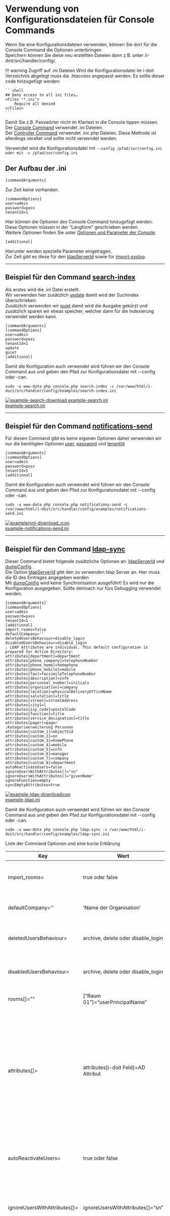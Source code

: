 # Verwendung von Konfigurationsdateien für Console Commands

Wenn Sie eine Konfigurationsdateien verwenden, können Sie dort für die Console Command die Optionen unterbringen.  
Speichern können Sie diese neu erstellten Dateien dann z.B. unter /i-doit/src/handler/config/.

!!! warning Zugriff auf .ini Dateien
    Wird die Konfigurationsdatei im i-doit Verzeichnis abgelegt muss die .htaccess angepasst werden.
    Es sollte dieser code hinzugefügt werden:
    
    ```shell
    ## Deny access to all ini files…
    <Files "*.ini">
        Require all denied
    </Files>
    ```

Damit Sie z.B. Passwörter nicht im Klartext in die Console tippen müssen.  
Der [Console Command](../console/optionen-und-parameter-der-console.md) verwendet .ini Dateien.  
Der [Controller Command](../controller.md) verwendet .inc.php Dateien. Diese Methode ist allerdings veraltet und sollte nicht verwendet werden.

Verwendet wird die Konfigurationsdatei mit `--config /pfad/zur/config.ini oder mit -c /pfad/zur/config.ini`

Der Aufbau der .ini
-------------------

    [commandArguments]

Zur Zeit keine vorhanden.

    [commandOptions]
    user=admin
    password=pass
    tenantId=1

Hier können die Optionen des Console Command hinzugefügt werden. Diese Optionen müssen in der “Langform” geschrieben werden.  
Weitere Optionen finden Sie unter [Optionen und Parameter der Console](../console/optionen-und-parameter-der-console.md).

    [additional]

Hierunter werden spezielle Parameter eingetragen.  
Zur Zeit gibt es diese für den [ldapServerId](../console/optionen-und-parameter-der-console.md#ldap-sync) sowie für [import-syslog](../console/optionen-und-parameter-der-console.md#import-syslog).

* * *

Beispiel für den Command [search-index](../console/optionen-und-parameter-der-console.md#search-index)
--------------------------------------------------------------------------------------------------------------------------------------------------------

Als erstes wird die .ini Datei erstellt.  
Wir verwenden hier zusätzlich [update](../console/optionen-und-parameter-der-console.md#search-index) damit wird der Suchindex überschrieben.  
Zusätzlich verwenden wir [quiet](../console/optionen-und-parameter-der-console.md#search-index) damit wird die Ausgabe gekürzt und zusätzlich sparen wir etwas speicher, welcher dann für die Indexierung verwendet werden kann.

    [commandArguments]
    [commandOptions]
    user=admin
    password=pass
    tenantId=1
    update
    quiet
    [additional]

Damit die Konfiguration auch verwendet wird führen wir den Console Command aus und geben den Pfad zur Konfigurationsdatei mit --config oder -can.

    sudo -u www-data php console.php search-index -c /var/www/html/i-doit/src/handler/config/examples/search-index.ini

[![example-search-download example-search.ini](../../../assets/images/de/automatisierung-und-integration/cli/console/console-commands/1-cmd.png)<br/> example-search.ini](../../../assets/images/de/automatisierung-und-integration/cli/console/console-commands/example-seach_index.ini)

* * *

Beispiel für den Command [notifications-send](../console/optionen-und-parameter-der-console.md#notifications-send)
--------------------------------------------------------------------------------------------------------------------------------------------------------------------

Für diesen Command gibt es keine eigenen Optionen daher verwenden wir nur die benötigten Optionen [user](../console/optionen-und-parameter-der-console.md#notifications-send), [password](../console/optionen-und-parameter-der-console.md#notifications-send) und [tenantId](../console/optionen-und-parameter-der-console.md#notifications-send).

    [commandArguments]
    [commandOptions]
    user=admin
    password=pass
    tenantId=1
    [additional]

Damit die Konfiguration auch verwendet wird führen wir den Console Command aus und geben den Pfad zur Konfigurationsdatei mit --config oder -can.

    sudo -u www-data php console.php notifications-send -c /var/www/html/i-doit/src/handler/config/examples/notifications-send.ini

[![examplenoti-download_icon](../../../assets/images/de/automatisierung-und-integration/cli/console/console-commands/1-cmd.png)<br/>example-notifications-send.ini](../../../assets/images/de/automatisierung-und-integration/cli/console/console-commands/example-notifications-send.ini)

* * *

Beispiel für den Command [ldap-sync](../console/optionen-und-parameter-der-console.md#ldap-sync)
--------------------------------------------------------------------------------------------------------------------------------------------------

Dieser Command bietet folgende zusätzliche Optionen an: [ldapServerId](../console/optionen-und-parameter-der-console.md#ldap-sync) und [dumpConfig](../console/optionen-und-parameter-der-console.md#ldap-sync).  
Die Option [ldapServerId](../console/optionen-und-parameter-der-console.md#ldap-sync) gibt den zu verwenden ldap Server an. Hier muss die ID des Eintrages angegeben werden  
Mit [dumpConfig](../console/optionen-und-parameter-der-console.md#ldap-sync) wird keine Synchronisation ausgeführt! Es wird nur die Konfiguration ausgegeben. Sollte demnach nur fürs Debugging verwendet werden.

    [commandArguments]
    [commandOptions]
    user=admin
    password=pass
    tenantId=1
    [additional]
    import_rooms=false
    defaultCompany=''
    deletedUsersBehaviour=disable_login
    disabledUsersBehaviour=disable_login
    ; LDAP Attributes are individual. This default configuration is prepared for Active Directory:
    attributes[department]=department
    attributes[phone_company]=telephoneNumber
    attributes[phone_home]=homephone
    attributes[phone_mobile]=mobile
    attributes[fax]=facsimileTelephoneNumber
    attributes[description]=info
    attributes[personnel_number]=initials
    attributes[organization]=company
    attributes[location]=physicalDeliveryOfficeName
    attributes[salutation]=title
    attributes[street]=streetAddress
    attributes[city]=l
    attributes[zip_code]=postalCode
    attributes[function]=title
    attributes[service_designation]=title
    attributes[pager]=pager
    ;Kategorieerweiterung Personen
    attributes[custom_1]=objectSid
    attributes[custom_2]=sn
    attributes[custom_3]=homePhone
    attributes[custom_4]=mobile
    attributes[custom_5]=info
    attributes[custom_6]=manager
    attributes[custom_7]=company
    attributes[custom_8]=department
    autoReactivateUsers=false
    ignoreUsersWithAttributes[]="sn"
    ignoreUsersWithAttributes[]="givenName"
    ignoreFunction=empty
    syncEmptyAttributes=true

[![example-ldap-downloadicon](../../../assets/images/de/automatisierung-und-integration/cli/console/console-commands/1-cmd.png)<br/>example-ldap.ini](../../../assets/images/de/automatisierung-und-integration/cli/console/console-commands/example-ldap.ini)

Damit die Konfiguration auch verwendet wird führen wir den Console Command aus und geben den Pfad zur Konfigurationsdatei mit --config oder -can.

    sudo -u www-data php console.php ldap-sync -c /var/www/html/i-doit/src/handler/config/examples/ldap-sync.ini

Liste der Command Optionen und eine kurze Erklärung

| Key | Wert | Beschreibung |
| --- | --- | --- |
| import\_rooms= | true oder false | Importiert das LDAP Attribut physicalDeliveryOfficeName und legt diesen falls nicht vorhanden als Raum, ohne Standort, an |
| defaultCompany='' | ‘Name der Organisation’ | Standard Organisation die eingetragen werden soll, leer lassen wenn nichts geändert werden soll |
| deletedUsersBehaviour= | archive, delete oder disable\_login | Verhalten für gelöschte LDAP Benutzer. Sollen diese archiviert, gelöscht oder soll das Login deaktiviert werden |
| disabledUsersBehaviour= | archive, delete oder disable\_login | Verhalten für deaktivierte LDAP Benutzer. Sollen diese archiviert, gelöscht oder soll das Login deaktiviert werden |
| rooms\[\]="" | \[“Raum 01”\]=“userPrincipalName” | Hier wir dein Raum einem LDAP Benutzer statisch zugewiesen |
| attributes\[\]= | attributes\[i-doit Feld\]=AD Attribut | Mögliche i-doit Felder: academic\_degree, function, service\_designation, street, city, zip\_code, phone\_company, phone\_home, phone\_mobile, fax, pager, personnel\_number, department, company, office, ldap\_id, ldap\_dn, description. Wenn hier benutzerdefinierte Informationen gespeichert werden sollen, kann die [Kategorieerweiterung](../../../administration/verwaltung/cmdb-einstellungen.md#kategorieerweiterung) aktiviert werden. Dann stehen noch die Felder: custom\_1 - custom\_8 zur verfügung |
| autoReactivateUsers= | true oder false | Alle Benutzer automatisch auf den Status normal gesetzt bevor diese gesynct werden. Diese funktion ist nur für OpenLDAP und NDS notwendig, da diese im Active Directory immer aktiviert ist |
| ignoreUsersWithAttributes\[\]= | ignoreUsersWithAttributes\[\]=“sn” | Deaktiviert die Syncronisation von Benutzern bei denen z.B. der ‘sn’(Last Name) im AD leer ist. Hier können mehrere AD Attribute verwendet werden, siehe Beispiel |
| ignoreFunction= | empty\*, !empty, isset\*, !isset | Die Prüffunktion für “ignoreUsersWithAttributes”. Wird der Wert auf “empty” gesetzt, prüft die Funktion ob der angegebene “ignoreUsersWithAttributes” Wert leer ist. Trifft dies zu wird der User nicht Syncronisiert. |

\*empty - Prüft, ob eine Variable einen Wert enthält  
\*isset - Prüft, ob eine Variable existiert und ob sie nicht NULL ist

* * *

Beispiel für den Command [import-syslog](../console/optionen-und-parameter-der-console.md#import-syslog)
----------------------------------------------------------------------------------------------------------------------------------------------------------

Für diesen Command gibt es keine eigenen Optionen daher verwenden wir nur die benötigten Optionen [user](../console/optionen-und-parameter-der-console.md#import-syslog), [password](../console/optionen-und-parameter-der-console.md#import-syslog) und [tenantId](../console/optionen-und-parameter-der-console.md#import-syslog).

    [commandArguments]
    [commandOptions]
    user=admin
    password=admin
    tenantId=1
    [additional]
    ; splits syslog-line in several parts
    ; "/(^[a-zA-Z]{3}[ ]+[\d]+ [\d\:\d]+) " .  /* date / time */
    ; "(([.\-0-9a-zA-Z]+)*" .                  /* hostname */
    ; "(\b(?:\d{1,3}\.){3}\d{1,3}\b)*)+ " .    /* IP-Address */
    ; "([a-zA-Z0-9-_\/\[\]:]+) " .             /* Processname */
    ; "(.*)/";                                 /* Syslog-Message */
    regexSplitSyslogLine="/(^[a-zA-Z]{3}[ ]+[\d]+ [\d\:\d]+) (([.\-0-9a-zA-Z]+)*(\b(?:\d{1,3}\.){3}\d{1,3}\b)*)+ ([a-zA-Z0-9-_\/\[\]:]+) (.*)/";
    priorities[]=Emergency
    priorities[]=Alert
    priorities[]=Critical
    priorities[]=Error
    priorities[]=Warning
    priorities[]=Notice
    priorities[]=Info
    priorities[]=Debug
    logfiles[]="/var/log/system.log"
    alertlevels[] = 4
    alertlevels[] = 4
    alertlevels[] = 3
    alertlevels[] = 3
    alertlevels[] = 2
    alertlevels[] = 2
    alertlevels[] = 1
    alertlevels[] = 1